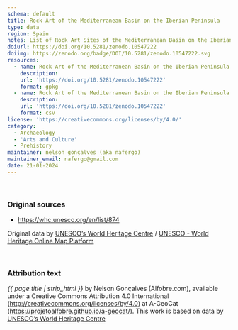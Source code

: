```yaml
---
schema: default
title: Rock Art of the Mediterranean Basin on the Iberian Peninsula
type: data
region: Spain
notes: List of Rock Art Sites of the Mediterranean Basin on the Iberian Peninsula from UNESCO World Heritage website.
doiurl: https://doi.org/10.5281/zenodo.10547222
doiimg: https://zenodo.org/badge/DOI/10.5281/zenodo.10547222.svg
resources:
  - name: Rock Art of the Mediterranean Basin on the Iberian Peninsula
    description:  
    url: 'https://doi.org/10.5281/zenodo.10547222'
    format: gpkg
  - name: Rock Art of the Mediterranean Basin on the Iberian Peninsula
    description: 
    url: 'https://doi.org/10.5281/zenodo.10547222'
    format: csv
license: 'https://creativecommons.org/licenses/by/4.0/'
category:
  - Archaeology
  - 'Arts and Culture'
  - Prehistory
maintainer: nelson gonçalves (aka nafergo)
maintainer_email: nafergo@gmail.com
date: 21-01-2024
---
```



<br />


### Original sources
* https://whc.unesco.org/en/list/874

Original data by [UNESCO’s World Heritage Centre](https://whc.unesco.org/) / [UNESCO - World Heritage Online Map Platform](https://whc.unesco.org/en/list/)


<br />


### Attribution text
*{{ page.title | strip_html }}* by Nelson Gonçalves (Alfobre.com), available under a Creative Commons Attribution 4.0 International (http://creativecommons.org/licenses/by/4.0) at A-GeoCat (https://projetoalfobre.github.io/a-geocat/). This work is based on data by [UNESCO’s World Heritage Centre](https://whc.unesco.org/)
